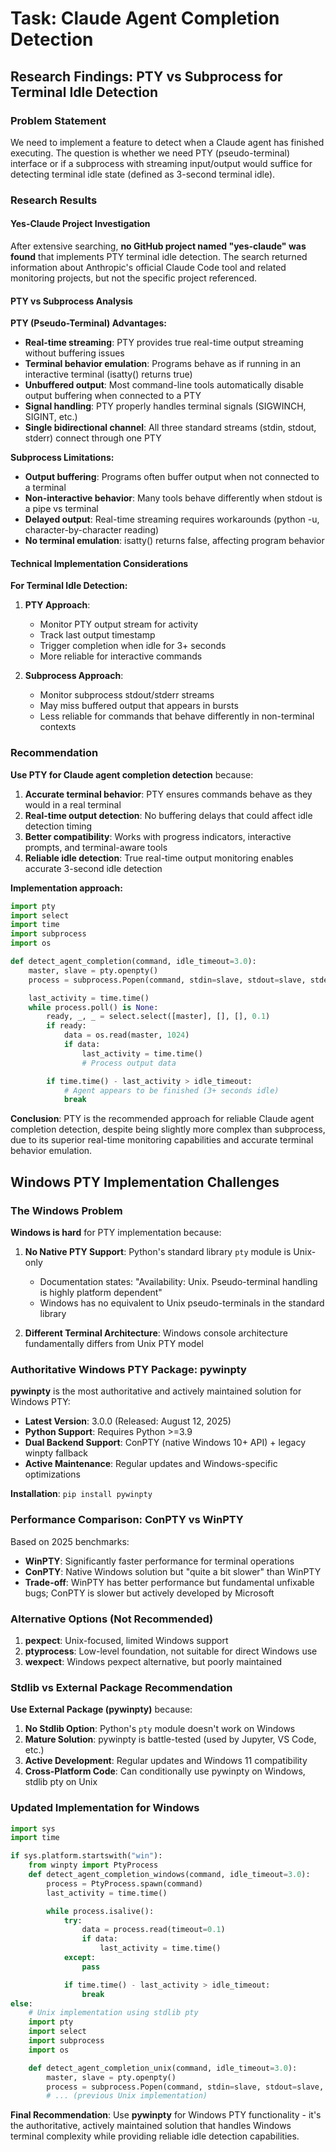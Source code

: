 # Task: Claude Agent Completion Detection

## Research Findings: PTY vs Subprocess for Terminal Idle Detection

### Problem Statement
We need to implement a feature to detect when a Claude agent has finished executing. The question is whether we need PTY (pseudo-terminal) interface or if a subprocess with streaming input/output would suffice for detecting terminal idle state (defined as 3-second terminal idle).

### Research Results

#### Yes-Claude Project Investigation
After extensive searching, **no GitHub project named "yes-claude" was found** that implements PTY terminal idle detection. The search returned information about Anthropic's official Claude Code tool and related monitoring projects, but not the specific project referenced.

#### PTY vs Subprocess Analysis

**PTY (Pseudo-Terminal) Advantages:**
- **Real-time streaming**: PTY provides true real-time output streaming without buffering issues
- **Terminal behavior emulation**: Programs behave as if running in an interactive terminal (isatty() returns true)
- **Unbuffered output**: Most command-line tools automatically disable output buffering when connected to a PTY
- **Signal handling**: PTY properly handles terminal signals (SIGWINCH, SIGINT, etc.)
- **Single bidirectional channel**: All three standard streams (stdin, stdout, stderr) connect through one PTY

**Subprocess Limitations:**
- **Output buffering**: Programs often buffer output when not connected to a terminal
- **Non-interactive behavior**: Many tools behave differently when stdout is a pipe vs terminal
- **Delayed output**: Real-time streaming requires workarounds (python -u, character-by-character reading)
- **No terminal emulation**: isatty() returns false, affecting program behavior

#### Technical Implementation Considerations

**For Terminal Idle Detection:**
1. **PTY Approach**:
   - Monitor PTY output stream for activity
   - Track last output timestamp
   - Trigger completion when idle for 3+ seconds
   - More reliable for interactive commands

2. **Subprocess Approach**:
   - Monitor subprocess stdout/stderr streams
   - May miss buffered output that appears in bursts
   - Less reliable for commands that behave differently in non-terminal contexts

### Recommendation

**Use PTY for Claude agent completion detection** because:

1. **Accurate terminal behavior**: PTY ensures commands behave as they would in a real terminal
2. **Real-time output detection**: No buffering delays that could affect idle detection timing
3. **Better compatibility**: Works with progress indicators, interactive prompts, and terminal-aware tools
4. **Reliable idle detection**: True real-time output monitoring enables accurate 3-second idle detection

**Implementation approach:**
```python
import pty
import select
import time
import subprocess
import os

def detect_agent_completion(command, idle_timeout=3.0):
    master, slave = pty.openpty()
    process = subprocess.Popen(command, stdin=slave, stdout=slave, stderr=slave)

    last_activity = time.time()
    while process.poll() is None:
        ready, _, _ = select.select([master], [], [], 0.1)
        if ready:
            data = os.read(master, 1024)
            if data:
                last_activity = time.time()
                # Process output data

        if time.time() - last_activity > idle_timeout:
            # Agent appears to be finished (3+ seconds idle)
            break
```

**Conclusion**: PTY is the recommended approach for reliable Claude agent completion detection, despite being slightly more complex than subprocess, due to its superior real-time monitoring capabilities and accurate terminal behavior emulation.

## Windows PTY Implementation Challenges

### The Windows Problem
**Windows is hard** for PTY implementation because:

1. **No Native PTY Support**: Python's standard library `pty` module is Unix-only
   - Documentation states: "Availability: Unix. Pseudo-terminal handling is highly platform dependent"
   - Windows has no equivalent to Unix pseudo-terminals in the standard library

2. **Different Terminal Architecture**: Windows console architecture fundamentally differs from Unix PTY model

### Authoritative Windows PTY Package: **pywinpty**

**pywinpty** is the most authoritative and actively maintained solution for Windows PTY:

- **Latest Version**: 3.0.0 (Released: August 12, 2025)
- **Python Support**: Requires Python >=3.9
- **Dual Backend Support**: ConPTY (native Windows 10+ API) + legacy winpty fallback
- **Active Maintenance**: Regular updates and Windows-specific optimizations

**Installation**: `pip install pywinpty`

### Performance Comparison: ConPTY vs WinPTY

Based on 2025 benchmarks:
- **WinPTY**: Significantly faster performance for terminal operations
- **ConPTY**: Native Windows solution but "quite a bit slower" than WinPTY
- **Trade-off**: WinPTY has better performance but fundamental unfixable bugs; ConPTY is slower but actively developed by Microsoft

### Alternative Options (Not Recommended)

1. **pexpect**: Unix-focused, limited Windows support
2. **ptyprocess**: Low-level foundation, not suitable for direct Windows use
3. **wexpect**: Windows pexpect alternative, but poorly maintained

### Stdlib vs External Package Recommendation

**Use External Package (pywinpty)** because:

1. **No Stdlib Option**: Python's `pty` module doesn't work on Windows
2. **Mature Solution**: pywinpty is battle-tested (used by Jupyter, VS Code, etc.)
3. **Active Development**: Regular updates and Windows 11 compatibility
4. **Cross-Platform Code**: Can conditionally use pywinpty on Windows, stdlib pty on Unix

### Updated Implementation for Windows

```python
import sys
import time

if sys.platform.startswith("win"):
    from winpty import PtyProcess
    def detect_agent_completion_windows(command, idle_timeout=3.0):
        process = PtyProcess.spawn(command)
        last_activity = time.time()

        while process.isalive():
            try:
                data = process.read(timeout=0.1)
                if data:
                    last_activity = time.time()
            except:
                pass

            if time.time() - last_activity > idle_timeout:
                break
else:
    # Unix implementation using stdlib pty
    import pty
    import select
    import subprocess
    import os

    def detect_agent_completion_unix(command, idle_timeout=3.0):
        master, slave = pty.openpty()
        process = subprocess.Popen(command, stdin=slave, stdout=slave, stderr=slave)
        # ... (previous Unix implementation)
```

**Final Recommendation**: Use **pywinpty** for Windows PTY functionality - it's the authoritative, actively maintained solution that handles Windows terminal complexity while providing reliable idle detection capabilities.